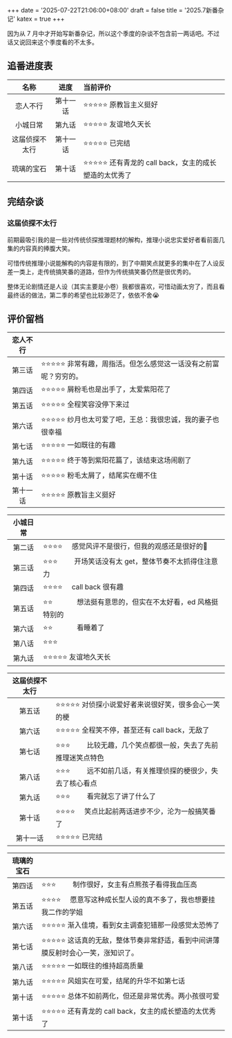 +++
date = '2025-07-22T21:06:00+08:00'
draft = false
title = '2025.7新番杂记'
katex = true
+++

因为从 7 月中才开始写新番杂记，所以这个季度的杂谈不包含前一两话吧。不过话又说回来这个季度看的不太多。

## 追番进度表

| 名称 | 进度 | 当前评价 |
| :---: | :---: | :--- |
| 恋人不行 | 第十一话 | ⭐⭐⭐⭐⭐ 原教旨主义挺好 |
| 小城日常 | 第九话 | ⭐⭐⭐⭐⭐ 友谊地久天长 |
| 这届侦探不太行 | 第十一话 | ⭐⭐⭐⭐⭐ 已完结 |
| 琉璃的宝石 | 第十话 | ⭐⭐⭐⭐⭐ 还有青龙的 call back，女主的成长塑造的太优秀了 |

## 完结杂谈

### 这届侦探不太行

前期最吸引我的是一些对传统侦探推理题材的解构，推理小说忠实爱好者看前面几集的内容真的捧腹大笑。

可惜传统推理小说能解构的内容是有限的，到了中期笑点就更多的集中在了人设反差一类上，走传统搞笑番的道路，但作为传统搞笑番仍然是很优秀的。

整体无论剧情还是人设（其实主要是小卷）我都很喜欢，可惜动画太穷了，而且看最终话的做法，第二季的希望也比较渺茫了，依依不舍😭

## 评价留档

| 恋人不行 |  |
| :---: | :--- |
| 第三话 | ⭐⭐⭐⭐⭐ 非常有趣，周指活。但怎么感觉这一话没有之前富呢？穷穷的。|
| 第四话 | ⭐⭐⭐⭐⭐ 屑粉毛也是出手了，太爱紫阳花了 |
| 第五话 | ⭐⭐⭐⭐⭐ 全程笑容没停下来过 |
| 第六话 | ⭐⭐⭐⭐⭐ 纱月也太可爱了吧，王总：我很忠诚，我的妻子也很幸福 |
| 第七话 | ⭐⭐⭐⭐⭐ 一如既往的有趣 |
| 第九话 | ⭐⭐⭐⭐⭐ 终于等到紫阳花篇了，该结束这场闹剧了 |
| 第十话 | ⭐⭐⭐⭐⭐ 粉毛太屑了，结尾实在绷不住 |
| 第十一话 | ⭐⭐⭐⭐⭐ 原教旨主义挺好 |

| 小城日常 |  |
| :---: | :--- |
| 第二话 | ⭐⭐⭐⭐$~~~~$   感觉风评不是很行，但我的观感还是很好的🥰 |
| 第三话 | ⭐⭐⭐$~~~~~~~~$   开场笑话没有太 get，整体节奏不太抓得住注意力 |
| 第四话 | ⭐⭐⭐⭐$~~~~$ call back 很有趣 |
| 第五话 | ⭐⭐$~~~~~~~~~~~~$ 想法挺有意思的，但实在不太好看，ed 风格挺特别的 |
| 第六话 | ⭐⭐$~~~~~~~~~~~~$ 看睡着了|
| 第八话 | ⭐⭐⭐$~~~~~~~~$ |
| 第九话 | ⭐⭐⭐⭐⭐ 友谊地久天长 |

| 这届侦探不太行 |  |
| :---: | :--- |
| 第五话 | ⭐⭐⭐⭐⭐ 对侦探小说爱好者来说很好笑，很多会心一笑的梗 |
| 第六话 | ⭐⭐⭐⭐⭐ 全程笑不停，甚至还有 call back，无敌了 |
| 第七话 | ⭐⭐⭐$~~~~~~~~$ 比较无趣，几个笑点都很一般，失去了先前推理迷笑点特色 |
| 第八话 | ⭐⭐⭐$~~~~~~~~$ 远不如前几话，有关推理侦探的梗很少，失去了核心看点 |
| 第九话 | ⭐⭐⭐$~~~~~~~~$ 看完就忘了讲了什么了 |
| 第十话 | ⭐⭐⭐⭐$~~~~$ 笑点比起前两话进步不少，沦为一般搞笑番了 |
| 第十一话 | ⭐⭐⭐⭐⭐ 已完结 |

| 琉璃的宝石 |  |
| :---: | :--- |
| 第四话 | ⭐⭐⭐$~~~~~~~~$ 制作很好，女主有点熊孩子看得我血压高 |
| 第五话 | ⭐⭐⭐⭐$~~~~$ 愿意写这种成长型人设的真不多了，我也想要挂我二作的学姐 |
| 第六话 | ⭐⭐⭐⭐⭐ 渐入佳境，看到女主调查犯错那一段感觉太恐怖了 |
| 第七话 | ⭐⭐⭐⭐⭐ 这话真的无敌，整体节奏非常舒适，看到中间讲薄膜反射时会心一笑，涨知识了。 |
| 第八话 | ⭐⭐⭐⭐⭐ 一如既往的维持超高质量 |
| 第九话 | ⭐⭐⭐⭐⭐ 风姐实在可爱，结尾的升华不如第七话 |
| 第十话 | ⭐⭐⭐⭐⭐ 总体不如前两化，但还是非常优秀。两小孩很可爱 |
| 第十话 | ⭐⭐⭐⭐⭐ 还有青龙的 call back，女主的成长塑造的太优秀了 |